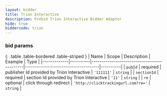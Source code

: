 ```yaml
---
layout: bidder
title: Trion Interactive
description: Prebid Trion Interactive Bidder Adaptor
hide: true
biddercode: trion
---
```




### bid params

{: .table .table-bordered .table-striped }
| Name        | Scope    | Description                                | Example                             | Type     |
|-------------|----------|--------------------------------------------|-------------------------------------|----------|
| `pubId`     | required | publisher Id provided by Trion Interactive | `'111111'`                          | `string` |
| `sectionId` | required | section Id provided by Trion Interactive   | `'11'`                              | `string` |
| `re`        | optional | click through redirect                     | `'http://clicktrackingurl.com?re='` | `string` |

